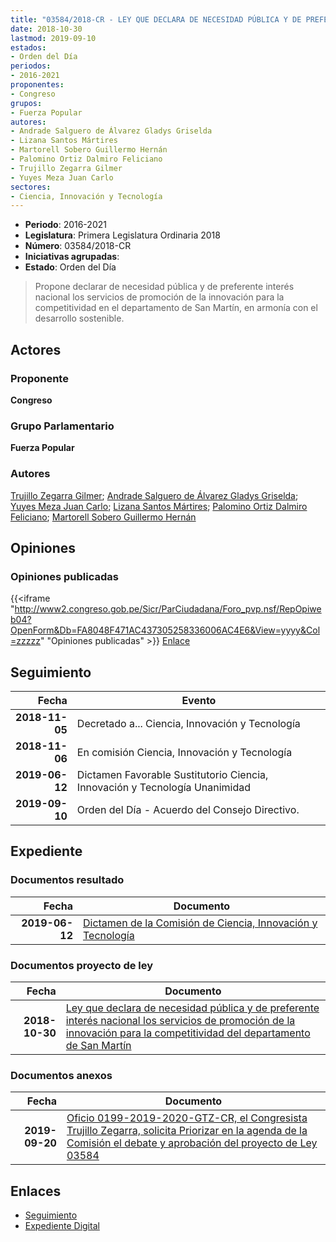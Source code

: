 ```yaml
---
title: "03584/2018-CR - LEY QUE DECLARA DE NECESIDAD PÚBLICA Y DE PREFERENTE INTERÉS NACIONAL LOS SERVICIOS DE PROMOCIÓN DE LA INNOVACIÓN PARA LA COMPETITIVIDAD DEL DEPARTAMENTO DE SAN MARTÍN"
date: 2018-10-30
lastmod: 2019-09-10
estados:
- Orden del Día
periodos:
- 2016-2021
proponentes:
- Congreso
grupos:
- Fuerza Popular
autores:
- Andrade Salguero de Álvarez Gladys Griselda
- Lizana Santos Mártires
- Martorell Sobero Guillermo Hernán
- Palomino Ortiz Dalmiro Feliciano
- Trujillo Zegarra Gilmer
- Yuyes Meza Juan Carlo
sectores:
- Ciencia, Innovación y Tecnología
---
```

- **Periodo**: 2016-2021
- **Legislatura**: Primera Legislatura Ordinaria 2018
- **Número**: 03584/2018-CR
- **Iniciativas agrupadas**: 
- **Estado**: Orden del Día

> Propone declarar de necesidad pública y de preferente interés nacional los servicios de promoción de la innovación para la competitividad en el departamento de San Martín, en armonía con el desarrollo sostenible.


## Actores

### Proponente

**Congreso**

### Grupo Parlamentario

**Fuerza Popular**

### Autores

[Trujillo Zegarra Gilmer](mailto:mailto:gtrujilloz@congreso.gob.pe); [Andrade Salguero de Álvarez Gladys Griselda](mailto:mailto:gandrade@congreso.gob.pe); [Yuyes Meza Juan Carlo](mailto:mailto:jyuyes@congreso.gob.pe); [Lizana Santos Mártires](mailto:mailto:mlizana@congreso.gob.pe); [Palomino Ortiz Dalmiro Feliciano](mailto:mailto:dfpalomino@congreso.gob.pe); [Martorell Sobero Guillermo Hernán](mailto:mailto:gmartorell@congreso.gob.pe)

## Opiniones

### Opiniones publicadas

{{<iframe "http://www2.congreso.gob.pe/Sicr/ParCiudadana/Foro_pvp.nsf/RepOpiweb04?OpenForm&Db=FA8048F471AC437305258336006AC4E6&View=yyyy&Col=zzzzz" "Opiniones publicadas" >}}
[Enlace](http://www2.congreso.gob.pe/Sicr/ParCiudadana/Foro_pvp.nsf/RepOpiweb04?OpenForm&Db=FA8048F471AC437305258336006AC4E6&View=yyyy&Col=zzzzz)


## Seguimiento

| Fecha | Evento |
|------:|--------|
| **2018-11-05** | Decretado a... Ciencia, Innovación y Tecnología |
| **2018-11-06** | En comisión Ciencia, Innovación y Tecnología |
| **2019-06-12** | Dictamen Favorable Sustitutorio Ciencia, Innovación y Tecnología Unanimidad |
| **2019-09-10** | Orden del Día - Acuerdo del Consejo Directivo. |

## Expediente

### Documentos resultado

| Fecha | Documento |
|------:|-----------|
| **2019-06-12** | [Dictamen de la Comisión de Ciencia, Innovación y Tecnología](http://www.leyes.congreso.gob.pe/Documentos/2016_2021/Dictamenes/Proyectos_de_Ley/03584DC02MAY20190612.pdf) |

### Documentos proyecto de ley

| Fecha | Documento |
|------:|-----------|
| **2018-10-30** | [Ley que declara de necesidad pública y de preferente interés nacional los servicios de promoción de la innovación para la competitividad del departamento de San Martín](http://www.leyes.congreso.gob.pe/Documentos/2016_2021/Proyectos_de_Ley_y_de_Resoluciones_Legislativas/PL0358420181030.pdf) |

### Documentos anexos

| Fecha | Documento |
|------:|-----------|
| **2019-09-20** | [Oficio 0199-2019-2020-GTZ-CR, el Congresista Trujillo Zegarra, solicita Priorizar en la agenda de la Comisión el debate y aprobación del proyecto de Ley 03584](http://www.leyes.congreso.gob.pe/Documentos/2016_2021/Oficios/Congresistas/OFICIO-0199-2019-2020-GTZ-CR.pdf) |

## Enlaces

- [Seguimiento](http://www2.congreso.gob.pe/Sicr/TraDocEstProc/CLProLey2016.nsf/f7fff46988ca05b1052578e100829cc7/e8f819f4ebdf8a560525833600660bbb?OpenDocument)
- [Expediente Digital](http://www2.congreso.gob.pe/Sicr/TraDocEstProc/Expvirt_2011.nsf/visbusqptramdoc1621/03584?opendocument)

